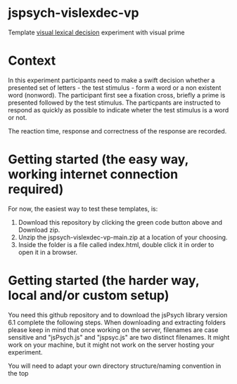 # jspsych-vislexdec-vp
Template [visual lexical decision](https://en.wikipedia.org/wiki/Lexical_decision_task) experiment with visual prime

# Context
In this experiment participants need to make a swift decision whether a presented
set of letters - the test stimulus - form a word or a non existent word (nonword).
The participant first see a fixation cross, briefly a prime is presented followed
by the test stimulus. The particpants are instructed to respond as quickly as
possible to indicate wheter the test stimulus is a word or not.

The reaction time, response and correctness of the response are recorded.

# Getting started (the easy way, working internet connection required)
For now, the easiest way to test these templates, is:

1. Download this repository by clicking the green code button above and Download zip.
2. Unzip the jspsych-vislexdec-vp-main.zip at a location of your choosing.
3. Inside the folder is a file called index.html, double click it in order to open it
   in a browser.

# Getting started (the harder way, local and/or custom setup)

You need this github repository and to download the jsPsych library version 6.1
complete the following steps. When downloading and extracting folders please
keep in mind that once working on the server, filenames are case sensitive and
"jsPsych.js" and "jspsyc.js" are two distinct filenames. It might work on your
machine, but it might not work on the server hosting your experiment.

You will need to adapt your own directory structure/naming convention in the
top <script> tags as defined in index.html, if you want your own local jsPsych setup.

1. Download this repository by clicking the green code button above and Download zip.
2. Unzip the jspsych-vislexdec-vp.zip at a location of your choosing.
3. Download jsPsych-6.1.0 (-6.1.0 is the version) from the jsPsych releases website
   https://github.com/jspsych/jsPsych/releases. You might need to scroll down a little.
4. Extract the jsPsych folder into the jspsych-vislexdec-vp folder you extracted earlier.
5. Inside the folder is a file called index.html, double click it in order to open it
   in a browser.

# Template paradigm documentation (concept)
Lab support and teachers are in the process of creating template/boilerplate experiments for you to easily set up certain types of experiments. The idea behind this, is that within certain boundaries, it should be easy to get an experiment running without (too much) programming skills, by just editing the default stimulus files. Traditionally, we've used ZEP {link} all around our labs for time critical experimentation and there are many tempates to start with. ZEP was designed in house and has been designed to accurately sync sound, visuals/text and/or other hardware (eye tracking, EEG, EMG, etc) in a 'traditional' research lab setup. By that we mean:

- A quite controlled/controllable environment qua hardware, software, possible distractions
- Physically being bound to the lab
- Relatively small samples, optimised for "Wilhelm Wund" style traditional research

This type of training is probably going to be problematic for a while, due to COVID-19. So after a period of research & R&D, we've decided to choose the custom Javascipt library aimed at experimental research using a browser, called jsPsych {link} as our alternative for lab-based work. A couple of remarks here:

- The 'web' can not offer the accuracy and precision needed for certain paradigms.
- Variations in hardware, software, internet speed, random noise and distraction and many other aspects my cause variations at multiple levels.
- Especially when sounds _and_ images need to be synced, be sure to define means to verify or falsify presentation and test well.

On the other hand:
- The _principles_ of most paradigms can still be taught and learned
- You could potentially get a lot more data, which may to some extent compensate noise and little control
- Contrary to ZEP, you can find a lot of examples online, there is a huge user base for jsPsych

# Mini-overview of a jsPsych experiment
It's a good idea to really read the documentation on https://www.jspsych.org. The basic things like how some 'experiment.html' file imports from the jspsych library, where and how plugins can be used are quite good to begin with.

It gets a bit more complicated when you discover that there are two modes in which alll can be run:

- Locally on your PC, by double clicking the html file
- Full web server implementation (getting a link to the experiment, served by ICT&Media).

These two modes will likely confuse those who are not web developers, but the bottom line is: 

- A locally developed experiment will not guarantee that the same experiment will run in a server setup, or vice versa. 

Many browsers and versions have their own defaults for security like autoplay, allowing sounds, pop-ups, importing images from local sources, etc. It is impossible to know 100% sure if things will work in your browser in advance, so be prepared to deal with some confusion.

In this stage, we will limit things to running the templates __locally__, which has implications for the reliablity and format of the data. Also: locally does NOT mean that it can be run without an internet connection in most cases, due to the nature of loading external scripts.

Not all of our education staff and lab staff have a firm background in web development, so things take time, experimentation and community building to make things better, but well, work in progress...

# Some best practices for jsPsych experiments

## Audio
In the case of web server setup, it is as good idea to initialise jsPysch with ```use_webaudio = true```, in case you use audio stimuli. This is typically faster than when false.

## Preload media, like images, video, audio
In general, since timing is important, please make sure to [pre-load all media files](https://www.jspsych.org/overview/media-preloading/).

## Always start an experiment with a html-button-response interaction part
Browsers will often disallow auto-playing sound/video if there is no user activity related to a _mouse click_. It would be a shame to start of the experiment with errors of this type. An _instruction_ (plugin) with a mouse button response (or a multi-page instuction) will also fix this poitential error.

# HTML, CSS, Javascipt, jsPscyh, jsPsych default plugins

How some concepts relate to each other:

## HTML
- HTML is a markup language, not a programming language
- All HTML files have a similar structure
- With the ```<script>somescipt.js</scipt>``` tags, you can use Javascript in HTML

## Javascript
- Javascipt is a (web) _programming language_.
- You can use functions, create custom code with interaction! 
- There is no "official standard" for coding Javascipt, but it is very powerful  

## CSS
- CSS deals with mainly styling, like layouts, fonts, colors, backgrounds.
- CSS evolved from being just a place to put styling parts in a separate file than the html fuile, but is becoming more like a programming language, in a way.

## jsPsych
- jspsych _uses_ Javascript code for a specific experimental purpose and the functions from this library need to be imported in the top op your html file before you can use them.
- You *could* run an experiment in your browser while being offline, if you only refer to local sources that are imported in the relative path (todo)
- If you would need or want to load scripts from an online location (```<script>https://some.cooljavacript.js</script>```) in your experiment, you _could_. 
  - But then, do make sure that the locally run code *does* have a working internet connection!

# You need a plain text editor
Be sure to read up on the lab website and learn about rich text vs plain text and how to be able to edit and inspect your files not using LibreOffice, Microsoft or Apple defaults. (todo)

# CSV, JSON and javascript style 

- Lab website on csv links
- Other links

## CSV

### Headers, rows and columns

Pro: 
- Everyone knows spreadsheets and a bit of how to use it.

Cons: 
- CSV exports may vary between spreadsheet programs
- There is no fixed standard for quoting and field separators
- Multiline text stimuli with whitespace/layout options is often problematic
- CSV exports are difficult to read at the level of plain text editing

### Examples of some stimulus file setup in CSV table style

#### No quotes:

id | condition | string 
---|-----------|------- 
1  | nonword   | brlr
2  | word      | ball
3  | nonword   | pjrt

#### Some variable type is quoted, some is not, but it may be needed to do things way:

id | condition | string 
---|-----------|------- 
1  | "nonword" | brlr
2  | "word"    | ball
3  | "nonword" | pjrt

id | condition | string 
---|-----------|------- 
1  | nonword   | "brlr"
2  | word      | "ball"
3  | nonword   | "pjrt"

#### This will drive most people crazy, but it might just work

id | condition | string 
---|-----------|------- 
1  | "nonword" | "brlr"
2  | word      | "ball"
3  | nonword   | pjrt

#### A valid reason to use quotes can be found here
id | condition | string 
---|-----------|------- 
1  | nonwords  | blerg noppa
2  | words     | "it's complicated"
3  | nonwords  | floep quotenot


#### But consitency is often better
id | condition | string 
---|-----------|------- 
1  | nonwords  | "blerg noppa"
2  | words     | "it's complicated"
3  | nonwords  | "floep quotenot"

#### Multiline text with quotes and how this

id | condition | string 
---|-----------|------- 
1  | "gram"    | "I would like to have a real cool enter <linebreak under LibreOffice fiddly field layout> right here but it's so difficult to have my cake and eat it."
2  | "ungram"  | "I have would a like enter <linebreak under Microsoft Office excel windows fiddly field layout> cool so difficult but to no luck"
   
This last file could, exported from your tool of choice end up looking like:

```
id,condition,string 
1,"gram","I would like to have a real cool enter\nright here but it's so difficult to\n have my cake and eat it."
2,"ungram","I have would a like enter cool\n so difficult but to no luck"
```
Or, if you followed the old ZEP tutorial well and chose the ";" as field separator:

```
id;condition;string 
1;"gram";"I would like to have a real cool enter\nright here but it's so difficult to\n have my cake and eat it."
2;"ungram";"I have would a like enter cool\n so difficult but to no luck"
``` 

Good luck figuring out why the program crashes at some trial where you made one quoting error in the excel sheet your partner exported, but is not at your disposal, especially if that file consists of a latin square with 200 multiline stimuli that is randomised by jsPsych in it's execution context.   

In short:

- Layouting, dealing with formatting, line breaks etc is always going to be a drag. 
- But with swicthing between excel, plain text, exports etc, CSV, it can be terribly confusing.
- But, if you keep it simple and are aware of things, you can use converters from CSV to formats that we think are better. 
(Link to converter code MJA)

# JSON version
```
[
    {
        "id": "1",
        "condition": "nonword",
        "string": "brlr"
    },
    {
        "id": "2",
        "condition": "word",
        "string": "ball"
    },
    {
        "id": "3",
        "condition": "nonword",
        "string": "pjrt"
    }
]
```

# Current implementation: stimuli.js (javascript object)
In the first templates we will deliver, we design out stimulus configurations in the javascript key-value pair style. It's not that difficult and has the benefits of being available without using extra code to implement the availablity ot test items in context of an experiment. 
```
var stimuli = [
    {
        id: "1",
        condition: "nonword",
        string: "brlr"
    },
    {
        id: "2",
        condition: "word",
        string: "ball"
    },
    {
        id: "3",
        condition: "nonword",
        string: "pjrt"
    }
]


```
Now, with that, we are already speaking some real javascript!

### Arrays in javascript
```
//This defines an array named myArray
var myArray = ['item', 'another item']; 
```
```
//This is an array, too
var myArrayToo = [
    'item two', 
    'another item two, too'
    ];
 ```
 Note this.
 ```
 //This is an array, too
 var myArrayToo = ['item two', 'another item two, too'];
 ```
 
 or 
 ```
 //This is an array, too
var myArrayToo = [
    "item two", 
    'another item two, too'
    ];
```
# Timelines and trials and designs

There are many randomisation batteries included in jsPsych, if you have not read about timelines, you have to look for them using the link, they are important.

(...todo)

Typical folder structure:

```
visdeclex/
         /index.html        <---- Double-click this (index).html file to start)
         /jspsych           <---- Depends on configuration (web server or local)
         /css               <---- Optionally, experiment specific styling code. 
         /stimuli.js        <---- Usually a file called stimuli.js
         /globals.js        <---- Often a file called globals.js
         /generic.js        <---- Usually a file called stimuli.js
```

# Plugins and its template format

# Order

# Data (current)

# Canvas

# Data storage 

# Github, bugs, feature request and contributing?
  
# License











  

